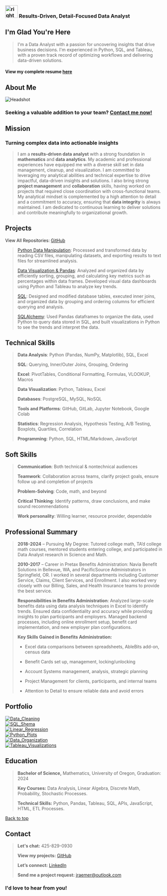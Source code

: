   <link rel="stylesheet" href="mainstyle.css">

<head>
  <meta name="keywords" content="math, data, analysis, analyst, analytics, data analyst, jerrica, raemer, jerrica raemer, university of oregon, uofo, uo, bootcamp, bs, bachelor's, bachelors, attention to detail, statistics, statistical, machine learning, ai, artificial, intelligence, big data, visualization, benefits, fsa, hsa, hra, irs, pretax, risk, financial, public, health, healthcare, consulting, hire, modeling, quality, hard working, sql, nosql, mysql, tableau, excel, python, aws, google cloud, azure, regression, pandas, numpy, matplotlib, querying, hypothesis, testing, a/b, boxplots, quartiles, correlation, accuracy, processes, process, team player, learn, resource, dependable, api, apis, api's, javascript, html, c++, flask, markdown, github, gitlab, postresql, colab, collaborate, pivottables, conditional formatting, formulas, vlookup, hlookup, macros, inner joins, outer joins, joins, grouping, ordering, querying, queries, markup, communication, problem solver, critical thinker, detail, attention">
  <meta name="author" content="Jerrica Raemer">
</head>

<section id="headline">
  <h3> <img src="arrow.JPG" alt="rightarrow" width="40" /> Results-Driven, Detail-Focused Data Analyst</h3>
  </section>

## I'm Glad You're Here
> I'm a Data Analyst with a passion for uncovering insights that drive business decisions. I'm experienced in Python, SQL, and Tableau, with a proven track record of optimizing workflows and delivering data-driven solutions.

#### View my complete resume <a target="_blank" href="Complete_Resume.pdf">here</a>

## About Me
<img src="Headshot.JPG" alt="Headshot" />

### Seeking a **valuable addition** to your team? <a href="#contact">Contact me now!</a>

## Mission

### Turning complex data into actionable insights
> I am a **results-driven data analyst** with a strong foundation in **mathematics** and **data analytics**. My academic and professional experiences have equipped me with a diverse skill set in data management, cleanup, and visualization. I am committed to leveraging my analytical abilities and technical expertise to drive impactful, data-driven insights and solutions. I also bring strong **project management** and **collaboration** skills, having worked on projects that required close coordination with cross-functional teams. My analytical mindset is complemented by a high attention to detail and a commitment to accuracy, ensuring that **data integrity** is always maintained. I am dedicated to continuous learning to deliver solutions and contribute meaningfully to organizational growth.

## Projects
View All Repositories: [GitHub](https://github.com/JerricaRaemer)
>
> [Python Data Manipulation](https://github.com/JerricaRaemer/Python_APIs): Processed and transformed data by reading CSV files, manipulating datasets, and exporting results to text files for streamlined analysis.
>
> [Data Visualization & Pandas](https://github.com/JerricaRaemer/Data_Visualization): Analyzed and organized data by efficiently sorting, grouping, and calculating key metrics such as percentages within data frames. Developed visual data dashboards using Python and Tableau to analyze key trends.
>
> [SQL](https://github.com/JerricaRaemer/SQL_Data): Designed and modified database tables, executed inner joins, and organized data by grouping and ordering columns for efficient querying and analysis.
>
> [SQLAlchemy](https://github.com/JerricaRaemer/SQLAlchemy): Used Pandas dataframes to organize the data, used Python to query data stored in SQL, and built visualizations in Python to see the trends and interpret the data.
>

## Technical Skills
>
> **Data Analysis**: Python (Pandas, NumPy, Matplotlib), SQL, Excel
>
> **SQL**: Querying, Inner/Outer Joins, Grouping, Ordering
>
> **Excel**: PivotTables, Conditional Formatting, Formulas, VLOOKUP, Macros
>
> **Data Visualization**: Python, Tableau, Excel
>
> **Databases**: PostgreSQL, MySQL, NoSQL
>
> **Tools and Platforms**: GitHub, GitLab, Jupyter Notebook, Google Colab
>
> **Statistics**: Regression Analysis, Hypothesis Testing, A/B Testing, Boxplots, Quartiles, Correlation
>
> **Programming**: Python, SQL, HTML/Markdown, JavaScript
>

## Soft Skills
>
> **Communication**: Both technical & nontechnical audiences
>
> **Teamwork**: Collaboration across teams, clarify project goals, ensure follow up and completion of projects
>
> **Problem-Solving**: Code, math, and beyond
>
> **Critical Thinking**: Identify patterns, draw conclusions, and make sound recommendations
>
> **Work personality**: Willing learner, resource provider, dependable
>

## Professional Summary
>
> **2018-2024** – Pursuing My Degree: Tutored college math, TA’d college math courses, mentored students entering college, and participated in Data Analyst research in Science and Math.
>
> **2010-2017** – Career in Pretax Benefits Administration: Navia Benefit Solutions in Bellevue, WA, and PacificSource Administrators in Springfield, OR. I worked in several departments including Customer Service, Claims, Client Services, and Enrollment. I also worked very closely with our Billing, Sales, and Health Insurance teams to provide the best service.
>
> **Responsibilities in Benefits Administration**: Analyzed large-scale benefits data using data analysis techniques in Excel to identify trends. Ensured data confidentiality and accuracy while providing insights to plan participants and employers. Managed backend processes, including online enrollment setup, benefit card implementation, and new employer plan configurations.
>
> **Key Skills Gained in Benefits Administration:**
>
> * Excel data comparisons between spreadsheets, AbleBits add-on, census data
> 
> * Benefit Cards set up, management, locking/unlocking
> 
> * Account Systems management, analysis, strategic planning
> 
> * Project Management for clients, participants, and internal teams
> 
> * Attention to Detail to ensure reliable data and avoid errors
> 


## Portfolio

<div class="gallery">
  <a target="_blank" href="Data_Cleaning_SQL_Python.JPG">
    <img src="Data_Cleaning_SQL_Python.JPG" alt="Data_Cleaning" />
  </a>
</div>

<div class="gallery">
  <a target="_blank" href="Data_Cleaning_SQL_Python.JPG">
    <img src="SQL_Table_Schema.JPG" alt="SQL_Shema" />
  </a>
</div>

<div class="gallery">
  <a target="_blank" href="Linear_Regression.JPG">
    <img src="Linear_Regression.JPG" alt="Linear_Regression" />
  </a>
</div>

<div class="gallery">
  <a target="_blank" href="Line_Plot_Python.JPG">
    <img src="Line_Plot_Python.JPG" alt="Python_Plots" />
  </a>
</div>

<div class="gallery">
  <a target="_blank" href="Python_Dict.JPG">
    <img src="Python_Dict.JPG" alt="Data_Organization" />
  </a>
</div>

<div class="gallery">
  <a target="_blank" href="Tableau_Music.JPG">
    <img src="Tableau_Music.JPG" alt="Tableau_Visualizations" />
  </a>
</div>

## Education
> **Bachelor of Science,** Mathematics, University of Oregon, Graduation: 2024
>
> **Key Courses:** Data Analysis, Linear Algebra, Discrete Math, Probability, Stochastic Processes.
>
> **Technical Skills:** Python, Pandas, Tableau, SQL, APIs, JavaScript, HTML, ETL Processes.

<a href="#headline">Back to top</a>

## Contact
> **Let's chat:** 425-829-0930
> 
> **View my projects:** [GitHub](https://github.com/JerricaRaemer)
> 
> **Let’s connect:** [LinkedIn](https://www.linkedin.com/in/jerrica-raemer/)
>
> **Send me a project request:** jraemer@outlook.com
>

<section id="contact">
  <h3>I'd love to hear from you!</h3>
  </section>

